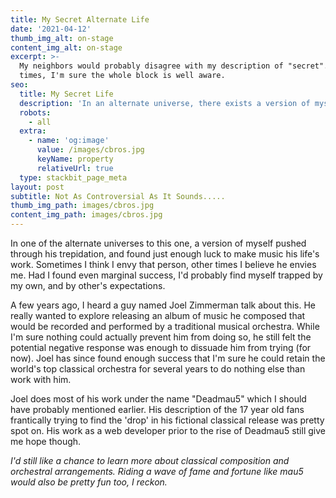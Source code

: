 ```yaml
---
title: My Secret Alternate Life
date: '2021-04-12'
thumb_img_alt: on-stage
content_img_alt: on-stage
excerpt: >-
  My neighbors would probably disagree with my description of "secret". At
  times, I'm sure the whole block is well aware.
seo:
  title: My Secret Life
  description: 'In an alternate universe, there exists a version of myself.......'
  robots:
    - all
  extra:
    - name: 'og:image'
      value: /images/cbros.jpg
      keyName: property
      relativeUrl: true
  type: stackbit_page_meta
layout: post
subtitle: Not As Controversial As It Sounds.....
thumb_img_path: images/cbros.jpg
content_img_path: images/cbros.jpg
---
```

In one of the alternate universes to this one, a version of myself pushed through his trepidation, and found just enough luck to make music his life's work. Sometimes I think I envy that person, other times I believe he envies me. Had I found even marginal success, I'd probably find myself trapped by my own, and by other's expectations.

A few years ago, I heard a guy named Joel Zimmerman talk about this. He really wanted to explore releasing an album of music he composed that would be recorded and performed by a traditional musical orchestra. While I'm sure nothing could actually prevent him from doing so, he still felt the potential negative response was enough to dissuade him from trying (for now). Joel has since found enough success that I'm sure he could retain the world's top classical orchestra for several years to do nothing else than work with him.

Joel does most of his work under the name "Deadmau5" which I should have probably mentioned earlier. His description of the 17 year old fans frantically trying to find the 'drop' in his fictional classical release was pretty spot on. His work as a web developer prior to the rise of Deadmau5 still give me hope though.

*I'd still like a chance to learn more about classical composition and orchestral arrangements. Riding a wave of fame and fortune like mau5 would also be pretty fun too, I reckon.*

## &#xA;
